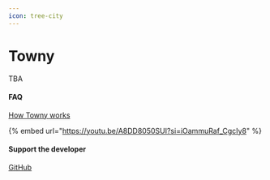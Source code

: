 ```yaml
---
icon: tree-city
---
```


# Towny

TBA

#### FAQ

[How Towny works](https://github.com/TownyAdvanced/Towny/wiki/How-Towny-Works)



{% embed url="https://youtu.be/A8DD8050SUI?si=iOammuRaf_CgcIy8" %}

#### Support the developer

[GitHub](https://github.com/sponsors/LlmDl)
